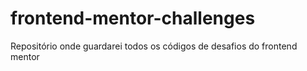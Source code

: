 # frontend-mentor-challenges
 Repositório onde guardarei todos os códigos de desafios do frontend  mentor
